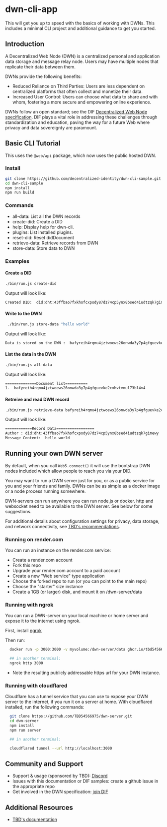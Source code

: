 # dwn-cli-app

This will get you up to speed with the basics of working with DWNs. This includes a minimal CLI project and additional guidance to get you started.

## Introduction

A Decentralized Web Node (DWN) is a centralized personal and application data storage and message relay node. Users may have multiple nodes that replicate their data between them.

DWNs provide the following benefits:

- Reduced Reliance on Third Parties: Users are less dependent on centralized platforms that often collect and monetize their data.
- Increased User Control: Users can choose what data to share and with whom, fostering a more secure and empowering online experience.

DWNs follow an open standard; see the DIF [Decentralized Web Node specification](https://identity.foundation/decentralized-web-node/spec/). DIF plays a vital role in addressing these challenges through standardization and education, paving the way for a future Web where privacy and data sovereignty are paramount.

## Basic CLI Tutorial

This uses the `@web/api` package, which now uses the public hosted DWN.

### Install

```bash
git clone https://github.com/decentralized-identity/dwn-cli-sample.git
cd dwn-cli-sample
npm install
npm run build
```

### Commands

- all-data: List all the DWN records
- create-did: Create a DID
- help: Display help for dwn-cli.
- plugins: List installed plugins.
- reset-did: Reset didDocument
- retrieve-data: Retrieve records from DWN
- store-data: Store data to DWN

### Examples

#### Create a DID

```sh
./bin/run.js create-did
```

Output will look like:

```sh
Created DID:  did:dht:43ffbao7fxkhofcxpody87dz74cp5ynx8bsed4iudtzqk7gimewy
```

#### Write to the DWN

```sh
 ./bin/run.js store-data "hello world"
```

Output will look like:

```sh
Data is stored on the DWN :  bafyreih4rqmu4jztwoews26onwda3y7p4gfguevke2cxhvtvmul73bl4v4
```

#### List the data in the DWN

```sh
./bin/run.js all-data
```

Output will look like:

```sh
==============Document list==========
1.  bafyreih4rqmu4jztwoews26onwda3y7p4gfguevke2cxhvtvmul73bl4v4

```
#### Retreive and read DWN record

```sh
./bin/run.js retrieve-data bafyreih4rqmu4jztwoews26onwda3y7p4gfguevke2cxhvtvmul73bl4v4
```

Output will look like: 
```sh
============Record Data=================
Author : did:dht:43ffbao7fxkhofcxpody87dz74cp5ynx8bsed4iudtzqk7gimewy
Message Content:  hello world
```

## Running your own DWN server

By default, when you call `Web5.connect()` it will use the bootstrap DWN nodes included which allow people to reach you via your DID.

You may want to run a DWN server just for you, or as a public service for you and your friends and family. DWNs can be as simple as a docker image or a node process running somewhere.

DWN-servers can run anywhere you can run node.js or docker. http and websocket need to be available to the DWN server. See below for some suggestions.

For additional details about configuration settings for privacy, data storage, and network connectivity, see [TBD's recommendations](https://github.com/TBD54566975/dwn-server/blob/main/README.md).

### Running on render.com

You can run an instance on the render.com service:

- Create a render.com account
- Fork this repo
- Upgrade your render.com account to a paid account
- Create a new "Web service" type application
- Choose the forked repo to run (or you can point to the main repo)
- Choose the "starter" size instance
- Create a 1GB (or larger) disk, and mount it on /dwn-server/data

### Running with ngrok

You can run a DWN-server on your local machine or home server and expose it to the internet using ngrok.

First, install [ngrok](https://ngrok.com/download)

Then run:

```bash
  docker run -p 3000:3000 -v myvolume:/dwn-server/data ghcr.io/tbd54566975/dwn-server:main

  ## in another terminal:
  ngrok http 3000
```

- Note the resulting publicly addressable https url for your DWN instance.

### Running with cloudflared

Cloudflare has a tunnel service that you can use to expose your DWN server to the internet, if you run it on a server at home. With cloudflared installed, run the following commands:

```sh
  git clone https://github.com/TBD54566975/dwn-server.git
  cd dwn-server
  npm install
  npm run server

  ## in another terminal:

  cloudflared tunnel --url http://localhost:3000
```

## Community and Support

- Support & usage (sponsored by TBD): [Discord](https://discord.gg/tbd)
- Issues with this documentation or DIF samples: create a github issue in the appropriate repo
- Get involved in the DWN specification: [join DIF](https://identity.foundation/join/)

## Additional Resources

- [TBD's documentation](https://developer.tbd.website/docs/web5/build/decentralized-web-nodes/web5-connect)
